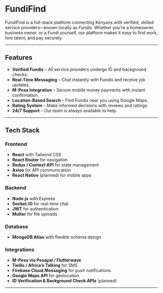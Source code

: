 #  FundiFind

FundiFind is a full-stack platform connecting Kenyans with verified, skilled service providers—known locally as *Fundis*. Whether you're a homeowner, business owner, or a Fundi yourself, our platform makes it easy to find work, hire talent, and pay securely.

---

## Features

- **Verified Fundis** – All service providers undergo ID and background checks.
- **Real-Time Messaging** – Chat instantly with Fundis and receive job updates.
- **M-Pesa Integration** – Secure mobile money payments with instant confirmation.
- **Location-Based Search** – Find Fundis near you using Google Maps.
- **Rating System** – Make informed decisions with reviews and ratings.
- **24/7 Support** – Our team is always available to help.

---

## Tech Stack

### Frontend
- **React** with Tailwind CSS
- **React Router** for navigation
- **Redux / Context API** for state management
- **Axios** for API communication
- **React Native** (planned) for mobile apps

### Backend
- **Node.js** with Express
- **Socket.IO** for real-time chat
- **JWT** for authentication
- **Multer** for file uploads

### Database
- **MongoDB Atlas** with flexible schema design

### Integrations
- **M-Pesa via Pesapal / Flutterwave**
- **Twilio / Africa’s Talking** for SMS
- **Firebase Cloud Messaging** for push notifications
- **Google Maps API** for geolocation
- **ID Verification & Background Check APIs** (planned)

---

